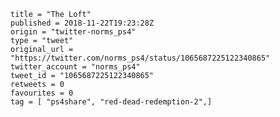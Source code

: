 ```
title = "The Loft"
published = 2018-11-22T19:23:28Z
origin = "twitter-norms_ps4"
type = "tweet"
original_url = "https://twitter.com/norms_ps4/status/1065687225122340865"
twitter_account = "norms_ps4"
tweet_id = "1065687225122340865"
retweets = 0
favourites = 0
tag = [ "ps4share", "red-dead-redemption-2",]
```

<p class='image'><img src='https://mnf.m17s.net/2018/11/22/DsoU4bpWkAA0nWC.jpg' alt=''></p>

